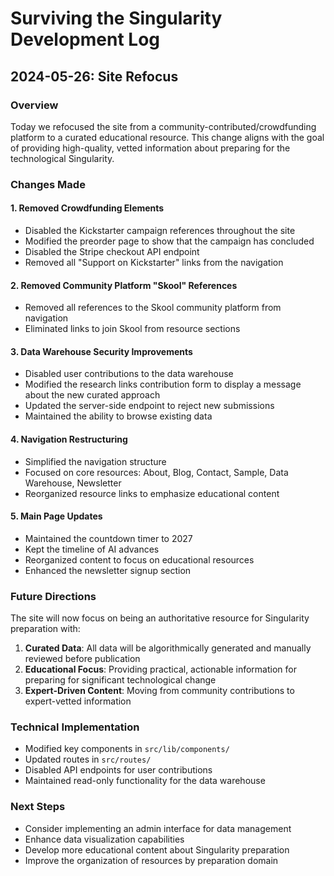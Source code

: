 # Surviving the Singularity Development Log

## 2024-05-26: Site Refocus

### Overview
Today we refocused the site from a community-contributed/crowdfunding platform to a curated educational resource. This change aligns with the goal of providing high-quality, vetted information about preparing for the technological Singularity.

### Changes Made

#### 1. Removed Crowdfunding Elements
- Disabled the Kickstarter campaign references throughout the site
- Modified the preorder page to show that the campaign has concluded
- Disabled the Stripe checkout API endpoint
- Removed all "Support on Kickstarter" links from the navigation

#### 2. Removed Community Platform "Skool" References
- Removed all references to the Skool community platform from navigation
- Eliminated links to join Skool from resource sections

#### 3. Data Warehouse Security Improvements
- Disabled user contributions to the data warehouse
- Modified the research links contribution form to display a message about the new curated approach
- Updated the server-side endpoint to reject new submissions
- Maintained the ability to browse existing data

#### 4. Navigation Restructuring
- Simplified the navigation structure
- Focused on core resources: About, Blog, Contact, Sample, Data Warehouse, Newsletter
- Reorganized resource links to emphasize educational content

#### 5. Main Page Updates
- Maintained the countdown timer to 2027
- Kept the timeline of AI advances
- Reorganized content to focus on educational resources
- Enhanced the newsletter signup section

### Future Directions
The site will now focus on being an authoritative resource for Singularity preparation with:

1. **Curated Data**: All data will be algorithmically generated and manually reviewed before publication
2. **Educational Focus**: Providing practical, actionable information for preparing for significant technological change
3. **Expert-Driven Content**: Moving from community contributions to expert-vetted information

### Technical Implementation
- Modified key components in `src/lib/components/`
- Updated routes in `src/routes/`
- Disabled API endpoints for user contributions
- Maintained read-only functionality for the data warehouse

### Next Steps
- Consider implementing an admin interface for data management
- Enhance data visualization capabilities
- Develop more educational content about Singularity preparation
- Improve the organization of resources by preparation domain